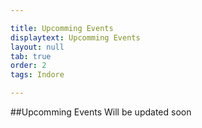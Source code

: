 ```yaml
---

title: Upcomming Events
displaytext: Upcomming Events
layout: null
tab: true
order: 2
tags: Indore

---
```



##Upcomming Events 
Will be updated soon 
